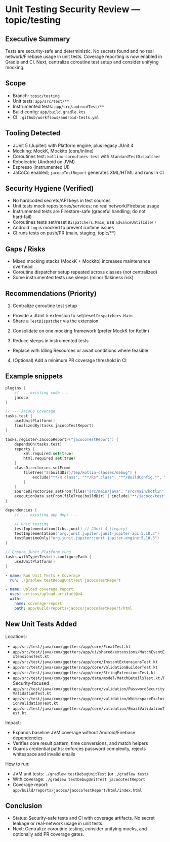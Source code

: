 # Unit Testing Security Review — topic/testing

## Executive Summary

Tests are security-safe and deterministic. No secrets found and no real network/Firebase usage in unit tests. Coverage reporting is now enabled in Gradle and CI. Next, centralize coroutine test setup and consider unifying mocking.

## Scope

- Branch: `topic/testing`
- Unit tests: `app/src/test/**`
- Instrumented tests: `app/src/androidTest/**`
- Build config: `app/build.gradle.kts`
- CI: `.github/workflows/android-tests.yml`

## Tooling Detected

- JUnit 5 (Jupiter) with Platform engine, plus legacy JUnit 4
- Mocking: MockK, Mockito (core/inline)
- Coroutines test: `kotlinx-coroutines-test` with `StandardTestDispatcher`
- Robolectric (Android on JVM)
- Espresso (instrumented UI)
- JaCoCo enabled; `jacocoTestReport` generates XML/HTML and runs in CI

## Security Hygiene (Verified)

- No hardcoded secrets/API keys in test sources
- Unit tests mock repositories/services; no real network/Firebase usage
- Instrumented tests are Firestore-safe (graceful handling; do not hard‑fail)
- Coroutines tests set/reset `Dispatchers.Main`; use `advanceUntilIdle()`
- Android `Log` is mocked to prevent runtime issues
- CI runs tests on push/PR (main, staging, topic/**)

## Gaps / Risks

- Mixed mocking stacks (MockK + Mockito) increases maintenance overhead
- Coroutine dispatcher setup repeated across classes (not centralized)
- Some instrumented tests use sleeps (minor flakiness risk)

## Recommendations (Priority)

1) Centralize coroutine test setup
- Provide a JUnit 5 extension to set/reset `Dispatchers.Main`
- Share a `TestDispatcher` via the extension

2) Consolidate on one mocking framework (prefer MockK for Kotlin)

3) Reduce sleeps in instrumented tests
- Replace with Idling Resources or await conditions where feasible

4) (Optional) Add a minimum PR coverage threshold in CI

## Example snippets

```12:65:app/build.gradle.kts
plugins {
    // ... existing code ...
    jacoco
}

// --- JaCoCo Coverage
tasks.test {
    useJUnitPlatform()
    finalizedBy(tasks.jacocoTestReport)
}

tasks.register<JacocoReport>("jacocoTestReport") {
    dependsOn(tasks.test)
    reports {
        xml.required.set(true)
        html.required.set(true)
    }
    classDirectories.setFrom(
        fileTree("${buildDir}/tmp/kotlin-classes/debug") {
            exclude("**/R.class", "**/R$*.class", "**/BuildConfig.*", "**/Manifest*.*")
        }
    )
    sourceDirectories.setFrom(files("src/main/java", "src/main/kotlin"))
    executionData.setFrom(fileTree(buildDir) { include("**/jacoco/test*.exec", "**/jacoco/test*UnitTest.exec") })
}
```

```108:165:app/build.gradle.kts
dependencies {
    // ... existing app deps ...

    // Unit testing
    testImplementation(libs.junit) // JUnit 4 (legacy)
    testImplementation("org.junit.jupiter:junit-jupiter-api:5.10.3")
    testRuntimeOnly("org.junit.jupiter:junit-jupiter-engine:5.10.3")
}

// Ensure JUnit Platform runs
tasks.withType<Test>().configureEach {
    useJUnitPlatform()
}
```

```1:95:.github/workflows/android-tests.yml
- name: Run Unit Tests + Coverage
  run: ./gradlew testDebugUnitTest jacocoTestReport

- name: Upload coverage report
  uses: actions/upload-artifact@v4
  with:
    name: coverage-report
    path: app/build/reports/jacoco/jacocoTestReport/html
```

## New Unit Tests Added

Locations:
- `app/src/test/java/com/ggetters/app/core/FinalTest.kt`
- `app/src/test/java/com/ggetters/app/ui/shared/extensions/MatchEventExtensionsTest.kt`
- `app/src/test/java/com/ggetters/app/core/InstantExtensionsTest.kt`
- `app/src/test/java/com/ggetters/app/core/ValidationBuilderTest.kt`
- `app/src/test/java/com/ggetters/app/core/StringExtensionsTest.kt`
- `app/src/test/java/com/ggetters/app/data/model/MatchDetailsTest.kt`
// Security-focused
- `app/src/test/java/com/ggetters/app/core/validation/PasswordSecurityValidationTest.kt`
- `app/src/test/java/com/ggetters/app/core/validation/WhitespaceExclusionValidationTest.kt`
- `app/src/test/java/com/ggetters/app/core/validation/EmailValidationTest.kt`

Impact:
- Expands baseline JVM coverage without Android/Firebase dependencies
- Verifies core result pattern, time conversions, and match helpers
- Guards credential paths: enforces password complexity, rejects whitespace and invalid emails

How to run:
- JVM unit tests: `./gradlew testDebugUnitTest` (or `./gradlew test`)
- With coverage: `./gradlew testDebugUnitTest jacocoTestReport`
- Coverage report: `app/build/reports/jacoco/jacocoTestReport/html/index.html`

## Conclusion

- Status: Security-safe tests and CI with coverage artifacts. No secret leakage or real-network usage in unit tests.
- Next: Centralize coroutine testing, consider unifying mocks, and optionally add PR coverage gates.

